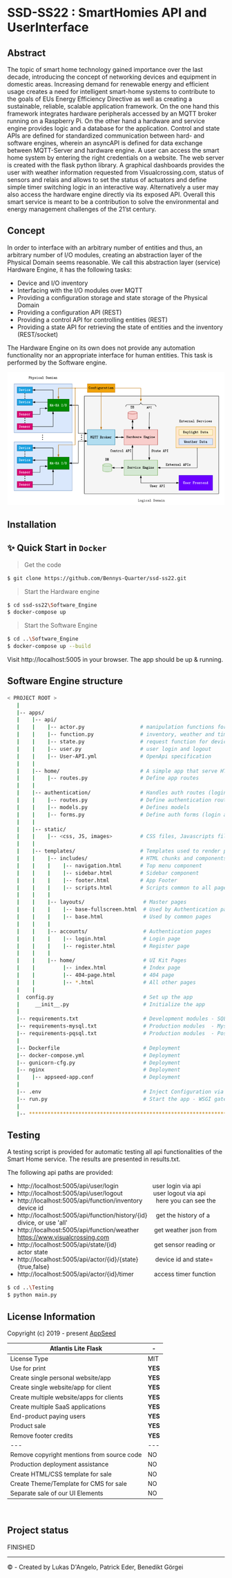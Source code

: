 # SSD-SS22 : SmartHomies API and UserInterface


## Abstract

The topic of smart home technology gained importance over the last decade, introducing the concept of networking devices and equipment in domestic areas. Increasing demand for renewable energy and efficient usage creates a need for intelligent smart-home systems to contribute to the goals of EUs Energy Efficiency Directive as well as creating a sustainable, reliable, scalable application framework. On the one hand this framework integrates hardware peripherals accessed by an MQTT broker running on a Raspberry Pi. On the other hand a hardware and service engine provides logic and a database for the application. Control and state APIs are defined for standardized communication between hard- and software engines, wherein an asyncAPI is defined for data exchange between MQTT-Server and hardware engine. A user can access the smart home system by entering the right credentials on a website. The web server is created with the flask python library. A graphical dashboards provides the user with weather information requested from Visualcrossing.com, status of sensors and relais and allows to set the status of actuators and define  simple timer switching logic in an interactive way. Alternatively a user may also access the hardware engine directly via its exposed API. Overall this smart service is meant to be a contribution to solve the environmental and energy management challenges of the 21’st century. 


## Concept

In order to interface with an arbitrary number of entities and thus, an arbitrary number of I/O
modules, creating an abstraction layer of the Physical Domain seems reasonable. We call this
abstraction layer (service) Hardware Engine, it has the following tasks:
- Device and I/O inventory
- Interfacing with the I/O modules over MQTT
- Providing a configuration storage and state storage of the Physical Domain
- Providing a configuration API (REST)
- Providing a control API for controlling entities (REST)
- Providing a state API for retrieving the state of entities and the inventory (REST/socket)

The Hardware Engine on its own does not provide any automation functionality nor an appropriate
interface for human entities. This task is performed by the Software engine. 

![alt text](https://github.com/Bennys-Quarter/ssd-ss22/blob/main/Software_Engine/apps/static/assets/Screenshot%202022-06-09%20203826.png)


## Installation
## ✨ Quick Start in `Docker` 

> Get the code 

```bash
$ git clone https://github.com/Bennys-Quarter/ssd-ss22.git
```

> Start the Hardware engine

```bash
$ cd ssd-ss22\Software_Engine
$ docker-compose up  
```

> Start the Software Engine

```bash
$ cd ..\Software_Engine
$ docker-compose up --build 
```
Visit http://localhost:5005 in your browser. The app should be up & running.

## Software Engine structure

```bash
< PROJECT ROOT >
   |
   |-- apps/
   |    |-- api/
   |    |    |-- actor.py                  # manipulation functions for output devices
   |    |    |-- function.py               # inventory, weather and timer functions
   |    |    |-- state.py                  # request function for device data
   |    |    |-- user.py                   # user login and logout
   |    |    |-- User-API.yml              # OpenApi specification
   |    |
   |    |-- home/                          # A simple app that serve HTML files
   |    |    |-- routes.py                 # Define app routes
   |    |
   |    |-- authentication/                # Handles auth routes (login and register)
   |    |    |-- routes.py                 # Define authentication routes  
   |    |    |-- models.py                 # Defines models  
   |    |    |-- forms.py                  # Define auth forms (login and register) 
   |    |
   |    |-- static/
   |    |    |-- <css, JS, images>         # CSS files, Javascripts files
   |    |
   |    |-- templates/                     # Templates used to render pages
   |    |    |-- includes/                 # HTML chunks and components
   |    |    |    |-- navigation.html      # Top menu component
   |    |    |    |-- sidebar.html         # Sidebar component
   |    |    |    |-- footer.html          # App Footer
   |    |    |    |-- scripts.html         # Scripts common to all pages
   |    |    |
   |    |    |-- layouts/                   # Master pages
   |    |    |    |-- base-fullscreen.html  # Used by Authentication pages
   |    |    |    |-- base.html             # Used by common pages
   |    |    |
   |    |    |-- accounts/                  # Authentication pages
   |    |    |    |-- login.html            # Login page
   |    |    |    |-- register.html         # Register page
   |    |    |
   |    |    |-- home/                      # UI Kit Pages
   |    |         |-- index.html            # Index page
   |    |         |-- 404-page.html         # 404 page
   |    |         |-- *.html                # All other pages
   |    |    
   |  config.py                             # Set up the app
   |     __init__.py                        # Initialize the app
   |
   |-- requirements.txt                     # Development modules - SQLite storage
   |-- requirements-mysql.txt               # Production modules  - Mysql DMBS
   |-- requirements-pqsql.txt               # Production modules  - PostgreSql DMBS
   |
   |-- Dockerfile                           # Deployment
   |-- docker-compose.yml                   # Deployment
   |-- gunicorn-cfg.py                      # Deployment   
   |-- nginx                                # Deployment
   |    |-- appseed-app.conf                # Deployment 
   |
   |-- .env                                 # Inject Configuration via Environment
   |-- run.py                               # Start the app - WSGI gateway
   |
   |-- ************************************************************************
```
## Testing

A testing script is provided for automatic testing all api functionalities of the Smart Home service. The results are presented in results.txt. 

The following api paths are provided:

- http://localhost:5005/api/user/login &nbsp;&nbsp;&nbsp;&nbsp;&nbsp;&nbsp;&nbsp;&nbsp;&nbsp;&nbsp;&nbsp;&nbsp;&nbsp;&nbsp;&nbsp;&nbsp;&nbsp;&nbsp; user login via api
- http://localhost:5005/api/user/logout &nbsp;&nbsp;&nbsp;&nbsp;&nbsp;&nbsp;&nbsp;&nbsp;&nbsp;&nbsp;&nbsp;&nbsp;&nbsp;&nbsp;&nbsp;&nbsp;  user logout via api
- http://localhost:5005/api/function/inventory &nbsp;&nbsp;&nbsp;&nbsp;&nbsp;&nbsp; here you can see the device id
- http://localhost:5005/api/function/history/{id} &nbsp;&nbsp;&nbsp; get the history of a divice, or use 'all'
- http://localhost:5005/api/function/weather &nbsp;&nbsp;&nbsp;&nbsp;&nbsp;&nbsp;&nbsp; get weather json from https://www.visualcrossing.com
- http://localhost:5005/api/state/{id} &nbsp;&nbsp;&nbsp;&nbsp;&nbsp;&nbsp;&nbsp;&nbsp;&nbsp;&nbsp;&nbsp;&nbsp;&nbsp;&nbsp;&nbsp;&nbsp;&nbsp;&nbsp;&nbsp;&nbsp; get sensor reading or actor state
- http://localhost:5005/api/actor/{id}/{state}  &nbsp;&nbsp;&nbsp;&nbsp;&nbsp;&nbsp;&nbsp;&nbsp; device id and state={true,false}
- http://localhost:5005/api/actor/{id}/timer &nbsp;&nbsp;&nbsp;&nbsp;&nbsp;&nbsp;&nbsp;&nbsp;&nbsp;&nbsp; access timer function

```bash
$ cd ..\Testing
$ python main.py
```

## License Information



Copyright (c) 2019 - present [AppSeed](http://appseed.us/)

| Atlantis Lite Flask | - |
| ---------------------------------- | --- |
| License Type | MIT  |
| Use for print | **YES** |
| Create single personal website/app | **YES** |
| Create single website/app for client | **YES** |
| Create multiple website/apps for clients | **YES** |
| Create multiple SaaS applications | **YES** |
| End-product paying users | **YES** |
| Product sale | **YES** |
| Remove footer credits | **YES** |
| --- | --- |
| Remove copyright mentions from source code | NO |
| Production deployment assistance | NO |
| Create HTML/CSS template for sale | NO |
| Create Theme/Template for CMS for sale | NO |
| Separate sale of our UI Elements | NO |

<br />

## Project status
FINISHED

---
&copy; - Created by Lukas D'Angelo, Patrick Eder, Benedikt Görgei